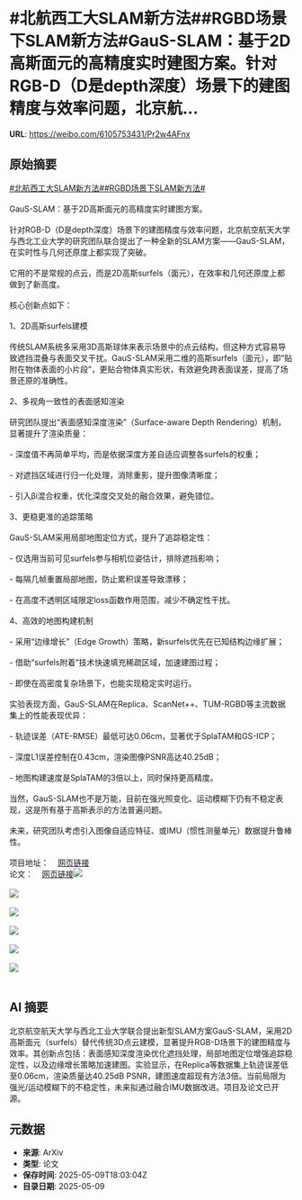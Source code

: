 # #北航西工大SLAM新方法##RGBD场景下SLAM新方法#GauS-SLAM：基于2D高斯面元的高精度实时建图方案。针对RGB-D（D是depth深度）场景下的建图精度与效率问题，北京航...

**URL**: https://weibo.com/6105753431/Pr2w4AFnx

## 原始摘要

<a href="https://m.weibo.cn/search?containerid=231522type%3D1%26t%3D10%26q%3D%23%E5%8C%97%E8%88%AA%E8%A5%BF%E5%B7%A5%E5%A4%A7SLAM%E6%96%B0%E6%96%B9%E6%B3%95%23&amp;extparam=%23%E5%8C%97%E8%88%AA%E8%A5%BF%E5%B7%A5%E5%A4%A7SLAM%E6%96%B0%E6%96%B9%E6%B3%95%23" data-hide=""><span class="surl-text">#北航西工大SLAM新方法#</span></a><a href="https://m.weibo.cn/search?containerid=231522type%3D1%26t%3D10%26q%3D%23RGBD%E5%9C%BA%E6%99%AF%E4%B8%8BSLAM%E6%96%B0%E6%96%B9%E6%B3%95%23&amp;extparam=%23RGBD%E5%9C%BA%E6%99%AF%E4%B8%8BSLAM%E6%96%B0%E6%96%B9%E6%B3%95%23" data-hide=""><span class="surl-text">#RGBD场景下SLAM新方法#</span></a><br><br>GauS-SLAM：基于2D高斯面元的高精度实时建图方案。<br><br>针对RGB-D（D是depth深度）场景下的建图精度与效率问题，北京航空航天大学与西北工业大学的研究团队联合提出了一种全新的SLAM方案——GauS-SLAM，在实时性与几何还原度上都实现了突破。<br><br>它用的不是常规的点云，而是2D高斯surfels（面元），在效率和几何还原度上都做到了新高度。<br><br>核心创新点如下：<br><br>1、2D高斯surfels建模<br><br>传统SLAM系统多采用3D高斯球体来表示场景中的点云结构，但这种方式容易导致遮挡混叠与表面交叉干扰。GauS-SLAM采用二维的高斯surfels（面元），即“贴附在物体表面的小片段”，更贴合物体真实形状，有效避免跨表面误差，提高了场景还原的准确性。<br><br>2、多视角一致性的表面感知渲染<br><br>研究团队提出“表面感知深度渲染”（Surface-aware Depth Rendering）机制，显著提升了渲染质量：<br><br>- 深度值不再简单平均，而是依据深度方差自适应调整各surfels的权重；<br><br>- 对遮挡区域进行归一化处理，消除重影，提升图像清晰度；<br><br>- 引入βi混合权重，优化深度交叉处的融合效果，避免错位。<br><br>3、更稳更准的追踪策略<br><br>GauS-SLAM采用局部地图定位方式，提升了追踪稳定性：<br><br>- 仅选用当前可见surfels参与相机位姿估计，排除遮挡影响；<br><br>- 每隔几帧重置局部地图，防止累积误差导致漂移；<br><br>- 在高度不透明区域限定loss函数作用范围，减少不确定性干扰。<br><br>4、高效的地图构建机制<br><br>- 采用“边缘增长”（Edge Growth）策略，新surfels优先在已知结构边缘扩展；<br><br>- 借助“surfels附着”技术快速填充稀疏区域，加速建图过程；<br><br>- 即使在高密度复杂场景下，也能实现稳定实时运行。<br><br>实验表现方面，GauS-SLAM在Replica、ScanNet++、TUM-RGBD等主流数据集上的性能表现优异：<br><br>- 轨迹误差（ATE-RMSE）最低可达0.06cm，显著优于SplaTAM和GS-ICP；<br><br>- 深度L1误差控制在0.43cm，渲染图像PSNR高达40.25dB；<br><br>- 地图构建速度是SplaTAM的3倍以上，同时保持更高精度。<br><br>当然，GauS-SLAM也不是万能，目前在强光照变化、运动模糊下仍有不稳定表现，这是所有基于高斯表示的方法普遍问题。<br><br>未来，研究团队考虑引入图像自适应特征、或IMU（惯性测量单元）数据提升鲁棒性。<br><br>项目地址：<a href="https://weibo.cn/sinaurl?u=https%3A%2F%2Fgaus-slam.github.io%2F" data-hide=""><span class="url-icon"><img style="width: 1rem;height: 1rem" src="https://h5.sinaimg.cn/upload/2015/09/25/3/timeline_card_small_web_default.png" referrerpolicy="no-referrer"></span><span class="surl-text">网页链接</span></a><br>论文：<a href="https://weibo.cn/sinaurl?u=https%3A%2F%2Fwww.arxiv.org%2Fabs%2F2505.01934" data-hide=""><span class="url-icon"><img style="width: 1rem;height: 1rem" src="https://h5.sinaimg.cn/upload/2015/09/25/3/timeline_card_small_web_default.png" referrerpolicy="no-referrer"></span><span class="surl-text">网页链接</span></a><img style="" src="https://tvax3.sinaimg.cn/large/006Fd7o3gy1i19dctqj2sj31590q6h4o.jpg" referrerpolicy="no-referrer"><br><br><img style="" src="https://tvax1.sinaimg.cn/large/006Fd7o3gy1i19dcusp4mj30jx0co14h.jpg" referrerpolicy="no-referrer"><br><br><img style="" src="https://tvax3.sinaimg.cn/large/006Fd7o3gy1i19dd242skj314o0j67wh.jpg" referrerpolicy="no-referrer"><br><br><img style="" src="https://tvax2.sinaimg.cn/large/006Fd7o3gy1i19dcwc4pej30k0093450.jpg" referrerpolicy="no-referrer"><br><br><img style="" src="https://tvax1.sinaimg.cn/large/006Fd7o3gy1i19dd53repj31730lcb29.jpg" referrerpolicy="no-referrer"><br><br><img style="" src="https://tvax1.sinaimg.cn/large/006Fd7o3gy1i19dd5h89rj31460gr4n8.jpg" referrerpolicy="no-referrer"><br><br>

## AI 摘要

北京航空航天大学与西北工业大学联合提出新型SLAM方案GauS-SLAM，采用2D高斯面元（surfels）替代传统3D点云建模，显著提升RGB-D场景下的建图精度与效率。其创新点包括：表面感知深度渲染优化遮挡处理，局部地图定位增强追踪稳定性，以及边缘增长策略加速建图。实验显示，在Replica等数据集上轨迹误差低至0.06cm，渲染质量达40.25dB PSNR，建图速度超现有方法3倍。当前局限为强光/运动模糊下的不稳定性，未来拟通过融合IMU数据改进。项目及论文已开源。

## 元数据

- **来源**: ArXiv
- **类型**: 论文
- **保存时间**: 2025-05-09T18:03:04Z
- **目录日期**: 2025-05-09
